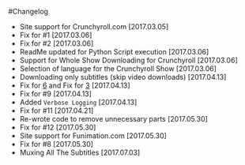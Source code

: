 #Changelog

- Site support for Crunchyroll.com [2017.03.05]
- Fix for #1 [2017.03.06]
- Fix for #2 [2017.03.06]
- ReadMe updated for Python Script execution [2017.03.06]
- Support for Whole Show Downloading for Crunchyroll [2017.03.06]
- Selection of language for the Crunchyroll Show [2017.03.06]
- Downloading only subtitles (skip video downloads) [2017.04.13]
- Fix for [6](https://github.com/Xonshiz/anime-dl/issues/6) and Fix for [3](https://github.com/Xonshiz/anime-dl/issues/3) [2017.04.13]
- Fix for #9 [2017.04.13]
- Added `Verbose Logging` [2017.04.13]
- Fix for #11 [2017.04.21]
- Re-wrote code to remove unnecessary parts [2017.05.30]
- Fix for #12 [2017.05.30]
- Site support for Funimation.com [2017.05.30]
- Fix for #8 [2017.05.30]
- Muxing All The Subtitles [2017.07.03]